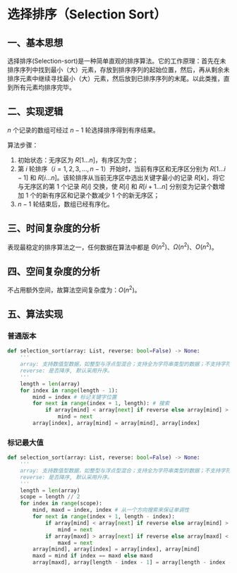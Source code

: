 # 选择排序（Selection Sort）

## 一、基本思想

选择排序(Selection-sort)是一种简单直观的排序算法。它的工作原理：首先在未排序序列中找到最小（大）元素，存放到排序序列的起始位置，然后，再从剩余未排序元素中继续寻找最小（大）元素，然后放到已排序序列的末尾。以此类推，直到所有元素均排序完毕。

## 二、实现逻辑

$n$ 个记录的数组可经过 $n-1$ 轮选择排序得到有序结果。

算法步骤：
1. 初始状态：无序区为 $R[1...n]$，有序区为空；
2. 第 $i$ 轮排序（$i=1,2,3,...,n-1$）开始时，当前有序区和无序区分别为 $R[1...i-1]$ 和 $R[i...n]$。该轮排序从当前无序区中选出关键字最小的记录 $R[k]$，将它与无序区的第 1 个记录 $R[i]$ 交换，使 $R[i]$ 和 $R[i+1...n]$ 分别变为记录个数增加 1 个的新有序区和记录个数减少 1 个的新无序区；
3. $n-1$ 轮结束后，数组已经有序化。

## 三、时间复杂度的分析

表现最稳定的排序算法之一，任何数据在算法中都是 $\Theta(n^2)$、$\Omega(n^2)$、$O(n^2)$。

## 四、空间复杂度的分析

不占用额外空间，故算法空间复杂度为：$O(n^2)$。

## 五、算法实现

### 普通版本

```python
def selection_sort(array: List, reverse: bool=False) -> None:
    '''
    array: 支持数值型数据，如整型与浮点型混合；支持全为字符串类型的数据；不支持字符串型与数值型混合。
    reverse: 是否降序, 默认采用升序。
    '''
    length = len(array)
    for index in range(length - 1):
        mind = index # 标记关键字位置
        for next in range(index + 1, length): # 搜索
            if array[mind] < array[next] if reverse else array[mind] > array[next]:
                mind = next
        array[index], array[mind] = array[mind], array[index]
```

### 标记最大值

```python
def selection_sort(array: List, reverse: bool=False) -> None:
    '''
    array: 支持数值型数据，如整型与浮点型混合；支持全为字符串类型的数据；不支持字符串型与数值型混合。
    reverse: 是否降序, 默认采用升序。
    '''
    length = len(array)
    scope = length // 2
    for index in range(scope):
        mind, maxd = index, index # 从一个方向搜索来保证单调性
        for next in range(index + 1, length - index):
            if array[mind] < array[next] if reverse else array[mind] > array[next]:
                mind = next
            if array[maxd] > array[next] if reverse else array[maxd] < array[next]:
                maxd = next
        array[mind], array[index] = array[index], array[mind]
        maxd = mind if index == maxd else maxd
        array[maxd], array[length - index - 1] = array[length - index - 1], array[maxd]
```